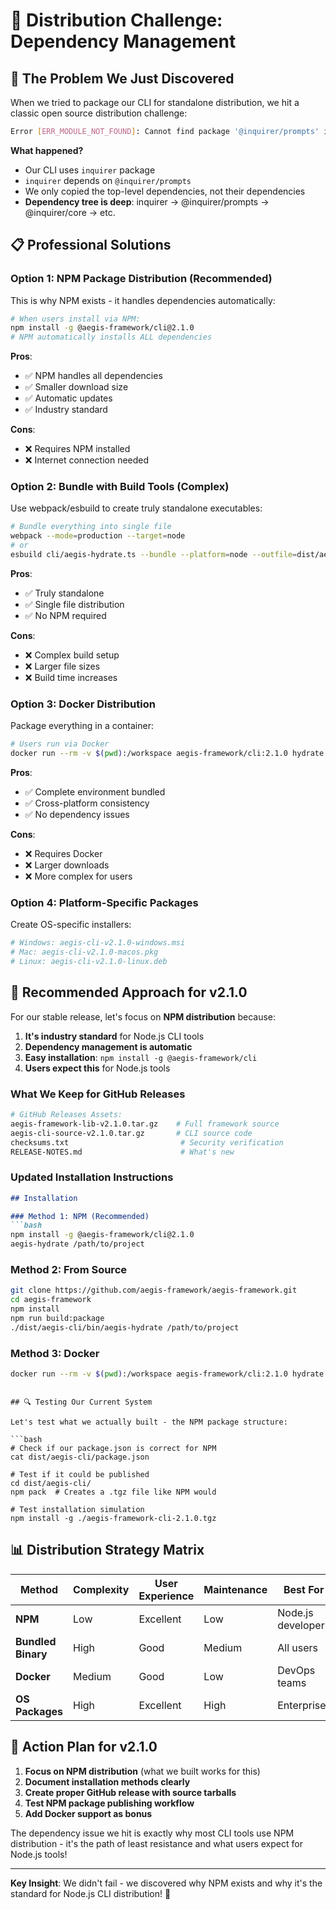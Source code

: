 <!--
@aegisFrameworkVersion: 2.3.0
@intent: Document the dependency bundling challenge and proper solutions
@context: Real-world distribution requires understanding dependency management
-->

# 🔧 Distribution Challenge: Dependency Management

## 🚨 The Problem We Just Discovered

When we tried to package our CLI for standalone distribution, we hit a classic open source distribution challenge:

```bash
Error [ERR_MODULE_NOT_FOUND]: Cannot find package '@inquirer/prompts' imported from inquirer
```

**What happened?**
- Our CLI uses `inquirer` package
- `inquirer` depends on `@inquirer/prompts` 
- We only copied the top-level dependencies, not their dependencies
- **Dependency tree is deep**: inquirer → @inquirer/prompts → @inquirer/core → etc.

## 📋 Professional Solutions

### **Option 1: NPM Package Distribution (Recommended)**

This is why NPM exists - it handles dependencies automatically:

```bash
# When users install via NPM:
npm install -g @aegis-framework/cli@2.1.0
# NPM automatically installs ALL dependencies
```

**Pros**: 
- ✅ NPM handles all dependencies
- ✅ Smaller download size
- ✅ Automatic updates
- ✅ Industry standard

**Cons**:
- ❌ Requires NPM installed
- ❌ Internet connection needed

### **Option 2: Bundle with Build Tools (Complex)**

Use webpack/esbuild to create truly standalone executables:

```bash
# Bundle everything into single file
webpack --mode=production --target=node
# or
esbuild cli/aegis-hydrate.ts --bundle --platform=node --outfile=dist/aegis-hydrate
```

**Pros**:
- ✅ Truly standalone
- ✅ Single file distribution
- ✅ No NPM required

**Cons**:
- ❌ Complex build setup
- ❌ Larger file sizes
- ❌ Build time increases

### **Option 3: Docker Distribution**

Package everything in a container:

```bash
# Users run via Docker
docker run --rm -v $(pwd):/workspace aegis-framework/cli:2.1.0 hydrate /workspace
```

**Pros**:
- ✅ Complete environment bundled
- ✅ Cross-platform consistency
- ✅ No dependency issues

**Cons**:
- ❌ Requires Docker
- ❌ Larger downloads
- ❌ More complex for users

### **Option 4: Platform-Specific Packages**

Create OS-specific installers:

```bash
# Windows: aegis-cli-v2.1.0-windows.msi
# Mac: aegis-cli-v2.1.0-macos.pkg  
# Linux: aegis-cli-v2.1.0-linux.deb
```

## 🎯 Recommended Approach for v2.1.0

For our stable release, let's focus on **NPM distribution** because:

1. **It's industry standard** for Node.js CLI tools
2. **Dependency management is automatic**
3. **Easy installation**: `npm install -g @aegis-framework/cli`
4. **Users expect this** for Node.js tools

### **What We Keep for GitHub Releases**

```bash
# GitHub Releases Assets:
aegis-framework-lib-v2.1.0.tar.gz    # Full framework source
aegis-cli-source-v2.1.0.tar.gz       # CLI source code
checksums.txt                         # Security verification
RELEASE-NOTES.md                      # What's new
```

### **Updated Installation Instructions**

```markdown
## Installation

### Method 1: NPM (Recommended)
```bash
npm install -g @aegis-framework/cli@2.1.0
aegis-hydrate /path/to/project
```

### Method 2: From Source
```bash
git clone https://github.com/aegis-framework/aegis-framework.git
cd aegis-framework
npm install
npm run build:package
./dist/aegis-cli/bin/aegis-hydrate /path/to/project
```

### Method 3: Docker
```bash
docker run --rm -v $(pwd):/workspace aegis-framework/cli:2.1.0 hydrate /workspace
```
```

## 🔍 Testing Our Current System

Let's test what we actually built - the NPM package structure:

```bash
# Check if our package.json is correct for NPM
cat dist/aegis-cli/package.json

# Test if it could be published
cd dist/aegis-cli/
npm pack  # Creates a .tgz file like NPM would

# Test installation simulation
npm install -g ./aegis-framework-cli-2.1.0.tgz
```

## 📊 Distribution Strategy Matrix

| Method | Complexity | User Experience | Maintenance | Best For |
|--------|------------|-----------------|-------------|----------|
| **NPM** | Low | Excellent | Low | Node.js developers |
| **Bundled Binary** | High | Good | Medium | All users |
| **Docker** | Medium | Good | Low | DevOps teams |
| **OS Packages** | High | Excellent | High | Enterprise |

## 🚀 Action Plan for v2.1.0

1. **Focus on NPM distribution** (what we built works for this)
2. **Document installation methods clearly**
3. **Create proper GitHub release with source tarballs**
4. **Test NPM package publishing workflow**
5. **Add Docker support as bonus**

The dependency issue we hit is exactly why most CLI tools use NPM distribution - it's the path of least resistance and what users expect for Node.js tools!

---

**Key Insight**: We didn't fail - we discovered why NPM exists and why it's the standard for Node.js CLI distribution! 🎯
